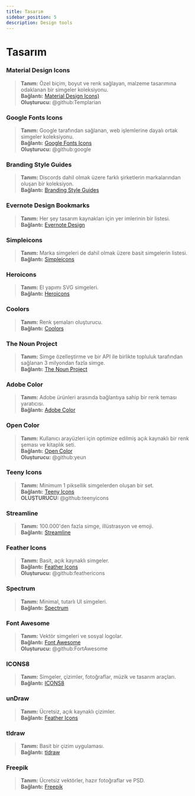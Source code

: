 ```yaml
---
title: Tasarım
sidebar_position: 5
description: Design tools
---
```


# Tasarım
### Material Design Icons
> __Tanım:__ Özel biçim, boyut ve renk sağlayan, malzeme tasarımına odaklanan bir simgeler koleksiyonu. <br/>
__Bağlantı:__ [Material Design Icons)](https://materialdesignicons.com/)  <br/>
__Oluşturucu:__ @github:Templarian

### Google Fonts Icons
> __Tanım:__ Google tarafından sağlanan, web işlemlerine dayalı ortak simgeler koleksiyonu. <br/>
__Bağlantı:__ [Google Fonts Icons](https://fonts.google.com/icons) <br/>
__Oluşturucu:__ @github:google

### Branding Style Guides
> __Tanım:__ Discords dahil olmak üzere farklı şirketlerin markalarından oluşan bir koleksiyon.   <br/>
__Bağlantı:__ [Branding Style Guides](https://brandingstyleguides.com/)

### Evernote Design Bookmarks
> __Tanım:__ Her şey tasarım kaynakları için yer imlerinin bir listesi.  <br/>
__Bağlantı:__ [Evernote Design](https://www.evernote.design/)  <br/>

### Simpleicons
> __Tanım:__ Marka simgeleri de dahil olmak üzere basit simgelerin listesi.   <br/>
__Bağlantı:__ [Simpleicons](https://simpleicons.org/)

### Heroicons
> __Tanım:__ El yapımı SVG simgeleri.   <br/>
__Bağlantı:__ [Heroicons](https://heroicons.com/)

### Coolors
> __Tanım:__ Renk şemaları oluşturucu.   <br/>
__Bağlantı:__ [Coolors](https://coolors.co/)

### The Noun Project
> __Tanım:__ Simge özelleştirme ve bir API ile birlikte topluluk tarafından sağlanan 3 milyondan fazla simge.  <br/>
__Bağlantı:__ [The Noun Project](https://thenounproject.com/)

### Adobe Color
> __Tanım:__ Adobe ürünleri arasında bağlantıya sahip bir renk teması yaratıcısı.  <br/>
__Bağlantı:__ [Adobe Color](https://color.adobe.com/)

### Open Color
> __Tanım:__ Kullanıcı arayüzleri için optimize edilmiş açık kaynaklı bir renk şeması ve kitaplık seti.  <br/>
__Bağlantı:__ [Open Color](https://yeun.github.io/open-color/)  <br/>
__Oluşturucu:__ @github:yeun

### Teeny Icons
> __Tanım:__ Minimum 1 piksellik simgelerden oluşan bir set.  <br/>
__Bağlantı:__ [Teeny Icons](https://teenyicons.com/)  <br/>
__OLUŞTURUCU:__ @github:teenyicons

### Streamline
> __Tanım:__ 100.000'den fazla simge, illüstrasyon ve emoji.  <br/>
__Bağlantı:__ [Streamline](https://streamlinehq.com/)  

### Feather Icons
> __Tanım:__ Basit, açık kaynaklı simgeler.  <br/>
__Bağlantı:__ [Feather Icons](https://feathericons.com/)  <br/>
__Oluşturucu:__ @github:feathericons

### Spectrum
> __Tanım:__ Minimal, tutarlı UI simgeleri.  <br/>
__Bağlantı:__ [Spectrum](https://spectrum.adobe.com/page/icons/)  

### Font Awesome
> __Tanım:__ Vektör simgeleri ve sosyal logolar.  <br/>
__Bağlantı:__ [Font Awesome](https://fontawesome.com/)  <br/>
__Oluşturucu:__ @github:FortAwesome

### ICONS8
> __Tanım:__ Simgeler, çizimler, fotoğraflar, müzik ve tasarım araçları.  <br/>
__Bağlantı:__ [ICONS8](https://icons8.com/)  

### unDraw
> __Tanım:__ Ücretsiz, açık kaynaklı çizimler.  <br/>
__Bağlantı:__ [Feather Icons](https://undraw.co/)  

### tldraw
> __Tanım:__ Basit bir çizim uygulaması.  <br/>
__Bağlantı:__ [tldraw](https://www.tldraw.com/)

### Freepik
> __Tanım:__ Ücretsiz vektörler, hazır fotoğraflar ve PSD.  <br/>
__Bağlantı:__ [Freepik](https://freepik.com/) 
